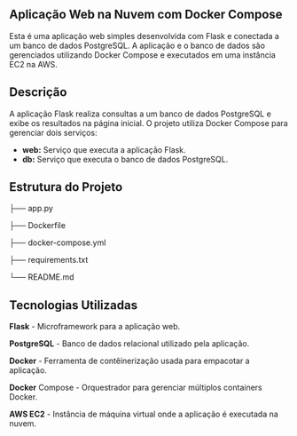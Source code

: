 ## Aplicação Web na Nuvem com Docker Compose

Esta é uma aplicação web simples desenvolvida com Flask e conectada a um banco de dados PostgreSQL. A aplicação e o banco de dados são gerenciados utilizando Docker Compose e executados em uma instância EC2 na AWS.

## Descrição

A aplicação Flask realiza consultas a um banco de dados PostgreSQL e exibe os resultados na página inicial. 
O projeto utiliza Docker Compose para gerenciar dois serviços:
* **web:** Serviço que executa a aplicação Flask.
* **db:** Serviço que executa o banco de dados PostgreSQL.


## Estrutura do Projeto

├── app.py               

├── Dockerfile    

├── docker-compose.yml     

├── requirements.txt       

└── README.md              


## Tecnologias Utilizadas

**Flask** - Microframework para a aplicação web.

**PostgreSQL** - Banco de dados relacional utilizado pela aplicação.

**Docker** - Ferramenta de contêinerização usada para empacotar a aplicação.

**Docker** Compose - Orquestrador para gerenciar múltiplos containers Docker.

**AWS EC2** - Instância de máquina virtual onde a aplicação é executada na nuvem.
